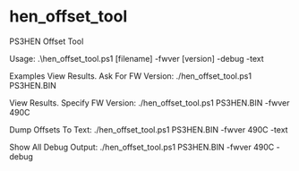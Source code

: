 # hen_offset_tool
 PS3HEN Offset Tool

Usage: .\hen_offset_tool.ps1 [filename] -fwver [version] -debug -text
     
Examples
View Results. Ask For FW Version: ./hen_offset_tool.ps1 PS3HEN.BIN

View Results. Specify FW Version: ./hen_offset_tool.ps1 PS3HEN.BIN -fwver 490C

Dump Offsets To Text: ./hen_offset_tool.ps1 PS3HEN.BIN -fwver 490C -text

Show All Debug Output: ./hen_offset_tool.ps1 PS3HEN.BIN -fwver 490C -debug